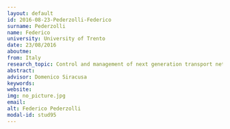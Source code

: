 ```yaml
---
layout: default 
id: 2016-08-23-Pederzolli-Federico
surname: Pederzolli
name: Federico
university: University of Trento
date: 23/08/2016
aboutme: 
from: Italy
research_topic: Control and management of next generation transport networks
abstract: 
advisor: Domenico Siracusa
keywords: 
website: 
img: no_picture.jpg
email: 
alt: Federico Pederzolli
modal-id: stud95
---
```

